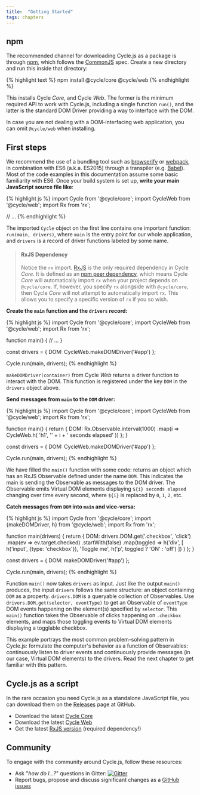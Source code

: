 ```yaml
---
title:  "Getting Started"
tags: chapters
---
```


## npm

The recommended channel for downloading Cycle.js as a package is through [npm](http://npmjs.org/), which follows the [CommonJS](http://wiki.commonjs.org/wiki/CommonJS) spec. Create a new directory and run this inside that directory:

{% highlight text %}
npm install @cycle/core @cycle/web
{% endhighlight %}

This installs Cycle *Core*, and Cycle *Web*. The former is the minimum required API to work with Cycle.js, including a single function `run()`, and the latter is the standard DOM Driver providing a way to interface with the DOM.

In case you are not dealing with a DOM-interfacing web application, you can omit `@cycle/web` when installing.

## First steps

We recommend the use of a bundling tool such as [browserify](http://browserify.org/) or [webpack](http://webpack.github.io/), in combination with ES6 (a.k.a. ES2015) through a transpiler (e.g. [Babel](http://babeljs.io/)). Most of the code examples in this documentation assume some basic familiarity with ES6. Once your build system is set up, **write your main JavaScript source file like**:

{% highlight js %} 
import Cycle from '@cycle/core';
import CycleWeb from '@cycle/web';
import Rx from 'rx';

// ...
{% endhighlight %}

The imported `Cycle` object on the first line contains one important function: `run(main, drivers)`, where `main` is the entry point for our whole application, and `drivers` is a record of driver functions labeled by some name.

> #### RxJS Dependency
> 
> Notice the `rx` import. [RxJS](https://github.com/Reactive-Extensions/RxJS) is the only required dependency in Cycle *Core*. It is defined as an [npm peer dependency](http://blog.nodejs.org/2013/02/07/peer-dependencies/), which means Cycle *Core* will automatically import `rx` when your project depends on `@cycle/core`. If, however, you specify `rx` alongside with `@cycle/core`, then Cycle *Core* will not attempt to automatically import `rx`. This allows you to specify a specific version of `rx` if you so wish.


**Create the `main` function and the `drivers` record:**

{% highlight js %}
import Cycle from '@cycle/core';
import CycleWeb from '@cycle/web';
import Rx from 'rx';

function main() {
  // ...
}

const drivers = {
  DOM: CycleWeb.makeDOMDriver('#app')
};

Cycle.run(main, drivers);
{% endhighlight %}

`makeDOMDriver(container)` from Cycle *Web* returns a driver function to interact with the DOM. This function is registered under the key `DOM` in the `drivers` object above.

**Send messages from `main` to the `DOM` driver:**

{% highlight js %}
import Cycle from '@cycle/core';
import CycleWeb from '@cycle/web';
import Rx from 'rx';

function main() {
  return {
    DOM: Rx.Observable.interval(1000)
      .map(i => CycleWeb.h(
        'h1', '' + i + ' seconds elapsed'
      ))
  };
}

const drivers = {
  DOM: CycleWeb.makeDOMDriver('#app')
};

Cycle.run(main, drivers);
{% endhighlight %}

We have filled the `main()` function with some code: returns an object which has an RxJS Observable defined under the name `DOM`. This indicates the main is sending the Observable as messages to the DOM driver. The Observable emits Virtual DOM elements displaying `${i} seconds elapsed` changing over time every second, where `${i}` is replaced by `0`, `1`, `2`, etc.

**Catch messages from `DOM` into `main` and vice-versa:**

{% highlight js %}
import Cycle from '@cycle/core';
import {makeDOMDriver, h} from '@cycle/web';
import Rx from 'rx';

function main(drivers) {
  return {
    DOM: drivers.DOM.get('.checkbox', 'click')
      .map(ev => ev.target.checked)
      .startWith(false)
      .map(toggled =>
        h('div', [
          h('input', {type: 'checkbox'}), 'Toggle me',
          h('p', toggled ? 'ON' : 'off')
        ])
      )
  };
}

const drivers = {
  DOM: makeDOMDriver('#app')
};

Cycle.run(main, drivers);
{% endhighlight %}

Function `main()` now takes `drivers` as input. Just like the output `main()` produces, the input `drivers` follows the same structure: an object containing `DOM` as a property. `drivers.DOM` is a queryable collection of Observables. Use `drivers.DOM.get(selector, eventType)` to get an Observable of `eventType` DOM events happening on the element(s) specified by `selector`. This `main()` function takes the Observable of clicks happening on `.checkbox` elements, and maps those toggling events to Virtual DOM elements displaying a togglable checkbox.

This example portrays the most common problem-solving pattern in Cycle.js: formulate the computer's behavior as a function of Observables: continuously listen to driver events and continuously provide messages (in our case, Virtual DOM elements) to the drivers. Read the next chapter to get familiar with this pattern.

## Cycle.js as a script

In the rare occasion you need Cycle.js as a standalone JavaScript file, you can download them on the [Releases](https://github.com/cyclejs/cycle-core/releases) page at GitHub.

- Download the latest [Cycle Core](https://github.com/cyclejs/cycle-core/releases)
- Download the latest [Cycle Web](https://github.com/cyclejs/cycle-web/releases)
- Get the latest [RxJS version](https://github.com/Reactive-Extensions/RxJS/releases) (required dependency!)

## Community

To engage with the community around Cycle.js, follow these resources:

* Ask "_how do I...?_" questions in Gitter: [![Gitter](https://badges.gitter.im/Join%20Chat.svg)](https://gitter.im/staltz/cycle)
* Report bugs, propose and discuss significant changes as a [GitHub issues](https://github.com/cyclejs/cycle-core/issues)
